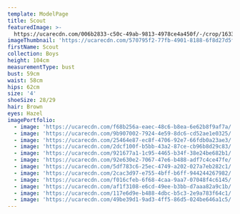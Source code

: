 ```yaml
---
template: ModelPage
title: Scout
featuredImage: >-
  https://ucarecdn.com/006b2833-c50c-49ab-9813-4978ce4a450f/-/crop/1633x1354/0,600/-/preview/
imageThumbnail: 'https://ucarecdn.com/570795f2-77fb-4901-8188-6f8d27d5f2c9/'
firstName: Scout
collection: Boys
height: 104cm
measurementType: bust
bust: 59cm
waist: 58cm
hips: 62cm
size: '4'
shoeSize: 28/29
hair: Brown
eyes: Hazel
imagePortfolio:
  - image: 'https://ucarecdn.com/f68b256a-eaec-48c6-b8ea-6e62b8f9af7a/'
  - image: 'https://ucarecdn.com/9b907002-7924-4e59-8dc6-cd52ae1e0325/'
  - image: 'https://ucarecdn.com/25464e87-ec8f-4706-92e7-66fdb0a23ae3/'
  - image: 'https://ucarecdn.com/2dcf100f-b5bb-43a2-87ce-cb96b8d29c83/'
  - image: 'https://ucarecdn.com/921677a1-1c95-4465-b34f-38e24be682b1/'
  - image: 'https://ucarecdn.com/92e630e2-7067-47e6-b488-adf7c4ce47fe/'
  - image: 'https://ucarecdn.com/5df783c6-25ec-4749-a202-027a7eb282c1/'
  - image: 'https://ucarecdn.com/2cac3d97-e755-4bff-b6ff-944244267982/'
  - image: 'https://ucarecdn.com/f016cfeb-6f68-4caa-9aa7-07048f4c6145/'
  - image: 'https://ucarecdn.com/af1f3108-e6cd-49ee-b3bb-d7aaa82a9c1b/'
  - image: 'https://ucarecdn.com/117e6d9e-b488-4dbc-b5c3-2e9a783f64c1/'
  - image: 'https://ucarecdn.com/49be39d1-9ad3-4ff5-86d5-024be646a1c5/'
---
```


